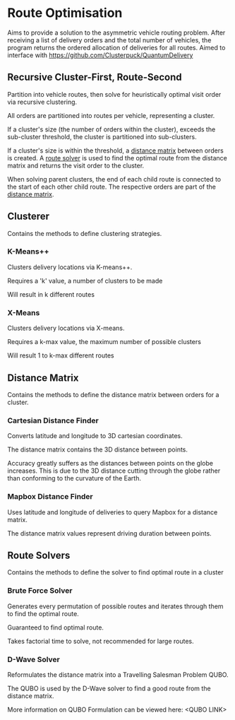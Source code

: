 # Route Optimisation

Aims to provide a solution to the asymmetric vehicle routing problem.
After receiving a list of delivery orders and the total number of vehicles, the program returns the ordered allocation of deliveries for all routes.
Aimed to interface with https://github.com/Clusterpuck/QuantumDelivery

## Recursive Cluster-First, Route-Second

Partition into vehicle routes, then solve for heuristically optimal visit order via recursive clustering.

All orders are partitioned into routes per vehicle, representing a cluster.

If a cluster's size (the number of orders within the cluster), exceeds the sub-cluster threshold, the cluster is partitioned into sub-clusters.

If a cluster's size is within the threshold, a [distance matrix](#distance-matrix) between orders is created. A [route solver](#route-solver) is used to find the optimal route from the distance matrix and returns the visit order to the cluster.

When solving parent clusters, the end of each child route is connected to the start of each other child route. The respective orders are part of the [distance matrix](#distance-matrix).

## Clusterer

Contains the methods to define clustering strategies.

### K-Means++

Clusters delivery locations via K-means++.

Requires a 'k' value, a number of clusters to be made

Will result in k different routes

### X-Means

Clusters delivery locations via X-means.

Requires a k-max value, the maximum number of possible clusters

Will result 1 to k-max different routes

## Distance Matrix

Contains the methods to define the distance matrix between orders for a cluster.

### Cartesian Distance Finder

Converts latitude and longitude to 3D cartesian coordinates.

The distance matrix contains the 3D distance between points.

Accuracy greatly suffers as the distances between points on the globe increases. 
This is due to the 3D distance cutting through the globe rather than conforming to the curvature of the Earth.

### Mapbox Distance Finder

Uses latitude and longitude of deliveries to query Mapbox for a distance matrix.

The distance matrix values represent driving duration between points.

## Route Solvers

Contains the methods to define the solver to find optimal route in a cluster

### Brute Force Solver

Generates every permutation of possible routes and iterates through them to find the optimal route.

Guaranteed to find optimal route.

Takes factorial time to solve, not recommended for large routes.

### D-Wave Solver

Reformulates the distance matrix into a Travelling Salesman Problem QUBO.

The QUBO is used by the D-Wave solver to find a good route from the distance matrix.

More information on QUBO Formulation can be viewed here: \<QUBO LINK>

